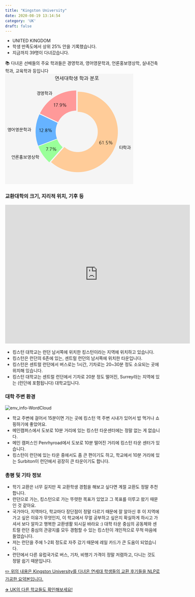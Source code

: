 ```yaml
---
title: "Kingston University"
date: 2020-08-19 13:14:54
category: 'UK'
draft: false
---
```



* UNITED KINGDOM
* 학생 만족도에서 상위 25% 안을 기록했습니다.
* 지금까지 39명이 다녀갔습니다. 

📚 다녀온 선배들의 주요 학과들은 경영학과, 영어영문학과, 언론홍보영상학, 실내건축학과, 교육학과 등입니다
![department-info](../plots/GB000029.png)
### 교환대학의 크기, 지리적 위치, 기후 등
<iframe
width="600"
height="450"
frameborder="0" style="border:0"
src="https://www.google.com/maps/embed/v1/place?key=AIzaSyC9e1AME-pVmWC4hBpFdu5S4dKzyepa3HQ&q=Kingston+University&center=42.955008,-78.72089670000003&zoom=14" allowfullscreen>
</iframe>

* 킹스턴 대학교는 런던 남서쪽에 위치한 킹스턴이라는 지역에 위치하고 있습니다.
* 킹스턴은 런던의 6존에 있는, 센트럴 런던의 남서쪽에 위치한 타운입니다.
* 킹스턴은 센트럴 런던에서 버스로는 1시간, 기차로는 20~30분 정도 소요되는 곳에 위치해 있습니다.
* 킹스턴 대학교는 센트럴 런던에서 기차로 20분 정도 떨어진, Surrey라는 지역에 있는 (런던에 포함됩니다) 대학교입니다.


### 대학 주변 환경

![env_info-WordCloud](../univ_wordclouds_okt/env_info/GB000029_env_info_okt.png)

* 학교 주변에 걸어서 15분이면 가는 곳에 킹스턴 역 주변 시내가 있어서 밥 먹거나 쇼핑하기에 좋았어요.
* 메인캠퍼스에서 도보로 10분 거리에 있는 킹스턴 타운센터에는 정말 없는 게 없습니다.
* 메인 캠퍼스인 Penrhyroad에서 도보로 10분 떨어진 거리에 킹스턴 타운 센터가 있습니다.
* 킹스턴이 런던에 있는 타운 중에서도 좀 큰 편이기도 하고, 학교에서 10분 거리에 있는 Surbiton이 런던에서 굉장히 큰 타운이기도 합니다.


### 총평 및 기타 정보 
* 학기 교환은 너무 길지만 꼭 교환학생 경험을 해보고 싶다면 계절 교환도 정말 추천합니다.
* 런던으로 가는, 킹스턴으로 가는 뚜렷한 목표가 있었고 그 목표를 이루고 왔기 때문인 것 같아요.
* 국가마다, 지역마다, 학교마다 장단점이 정말 다르기 때문에 잘 알아신 후 이 지역에 가고 싶은 이유가 무엇인지, 이 학교에서 무얼 공부하고 싶은지 확실하게 하시고 가셔서 보다 알차고 행복한 교환생활 되시길 바라요 :) 대학 타운 중심의 공동체와 센트럴 런던 중심의 관광지를 모두 경험할 수 있는 킹스턴이 개인적으로 무척 마음에 들었습니다.
* 저는 런던을 주에 1-2회 정도로 자주 갔기 때문에 레일 카드가 큰 도움이 되었습니다.
* 런던에서 다른 유럽국가로 버스, 기차, 비행기 가격이 정말 저렴하고, 다니는 것도 정말 쉽기 때문입니다.


[✏️ 위의 내용은 Kingston University를 다녀온 연세대 학생들의 교환 후기들을 NLP로 가공한 요약본입니다.](http://oia.yonsei.ac.kr/partner/expReport.asp?ucode=GB000029&bgbn=A)

[✈️ UK의 다른 학교들도 확인해보세요!](https://yonsei-exchange.netlify.app/?category=UK)
